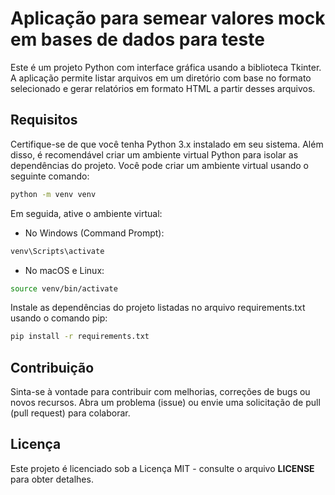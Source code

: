 # Aplicação para semear valores mock em bases de dados para teste

Este é um projeto Python com interface gráfica usando a biblioteca Tkinter. A aplicação permite listar arquivos em um diretório com base no formato selecionado e gerar relatórios em formato HTML a partir desses arquivos.

## Requisitos

Certifique-se de que você tenha Python 3.x instalado em seu sistema. Além disso, é recomendável criar um ambiente virtual Python para isolar as dependências do projeto. Você pode criar um ambiente virtual usando o seguinte comando:

```bash
python -m venv venv
```

Em seguida, ative o ambiente virtual:

- No Windows (Command Prompt):

```bash
venv\Scripts\activate
```

- No macOS e Linux:

```bash
source venv/bin/activate
```

Instale as dependências do projeto listadas no arquivo requirements.txt usando o comando pip:

```bash
pip install -r requirements.txt
```

## Contribuição

Sinta-se à vontade para contribuir com melhorias, correções de bugs ou novos recursos. Abra um problema (issue) ou envie uma solicitação de pull (pull request) para colaborar.

## Licença
Este projeto é licenciado sob a Licença MIT - consulte o arquivo **LICENSE** para obter detalhes.

